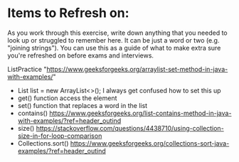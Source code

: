 # Items to Refresh on:

As you work through this exercise, write down anything that you needed to look up or struggled to remember here. It can be just a word or two (e.g. "joining strings"). You can use this as a guide of what to make extra sure you're refreshed on before exams and interviews.

ListPractice "https://www.geeksforgeeks.org/arraylist-set-method-in-java-with-examples/"
- List<String> list = new ArrayList<>(); I always get confused how to set this up
- get() function access the element
- set() function that replaces a word in the list
- contains() https://www.geeksforgeeks.org/list-contains-method-in-java-with-examples/?ref=header_outind 
- size() https://stackoverflow.com/questions/4438710/using-collection-size-in-for-loop-comparison 
- Collections.sort() https://www.geeksforgeeks.org/collections-sort-java-examples/?ref=header_outind 